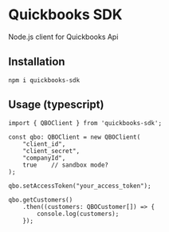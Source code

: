 # Quickbooks SDK

Node.js client for Quickbooks Api

## Installation

```
npm i quickbooks-sdk
```

## Usage (typescript)

```
import { QBOClient } from 'quickbooks-sdk';

const qbo: QBOClient = new QBOClient(
    "client_id",
    "client_secret",
    "companyId", 
    true    // sandbox mode?
);

qbo.setAccessToken("your_access_token");

qbo.getCustomers()
    .then((customers: QBOCustomer[]) => {
        console.log(customers);
    });
```

